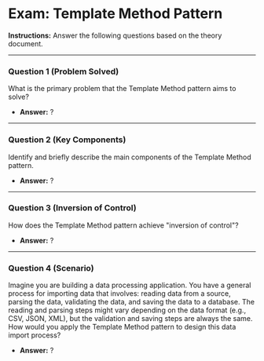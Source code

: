 
# Exam: Template Method Pattern

**Instructions:** Answer the following questions based on the theory document.

---

### Question 1 (Problem Solved)

What is the primary problem that the Template Method pattern aims to solve?

- **Answer:** ?

---

### Question 2 (Key Components)

Identify and briefly describe the main components of the Template Method pattern.

- **Answer:** ?

---

### Question 3 (Inversion of Control)

How does the Template Method pattern achieve "inversion of control"?

- **Answer:** ?

---

### Question 4 (Scenario)

Imagine you are building a data processing application. You have a general process for importing data that involves: reading data from a source, parsing the data, validating the data, and saving the data to a database. The reading and parsing steps might vary depending on the data format (e.g., CSV, JSON, XML), but the validation and saving steps are always the same. How would you apply the Template Method pattern to design this data import process?

- **Answer:** ?


